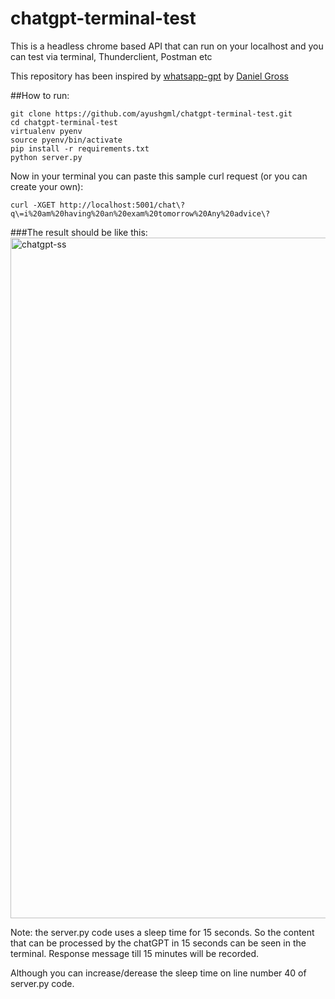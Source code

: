 # chatgpt-terminal-test
This is a headless chrome based API that can run on your localhost and you can test via terminal, Thunderclient, Postman etc

This repository has been inspired by <a href="https://github.com/danielgross/whatsapp-gpt">whatsapp-gpt</a> by <a href="https://github.com/danielgross">Daniel Gross</a>

##How to run:

```
git clone https://github.com/ayushgml/chatgpt-terminal-test.git
cd chatgpt-terminal-test
virtualenv pyenv
source pyenv/bin/activate
pip install -r requirements.txt
python server.py
```

Now in your terminal you can paste this sample curl request (or you can create your own):
```
curl -XGET http://localhost:5001/chat\?q\=i%20am%20having%20an%20exam%20tomorrow%20Any%20advice\?
```

###The result should be like this:
<img width="1089" alt="chatgpt-ss" src="https://user-images.githubusercontent.com/72748253/205528340-aafc2d07-2928-4ead-9d45-bae47ab75883.png">

Note: the server.py code uses a sleep time for 15 seconds. So the content that can be processed by the chatGPT in 15 seconds can be seen in the terminal. Response message till 15 minutes will be recorded.

Although you can increase/derease the sleep time on line number 40 of server.py code.
